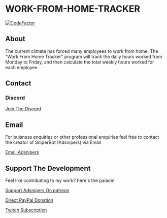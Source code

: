 # WORK-FROM-HOME-TRACKER

[![CodeFactor](https://www.codefactor.io/repository/github/adsnipers/work-from-home-tracker/badge)](https://www.codefactor.io/repository/github/adsnipers/work-from-home-tracker)

## About 
The current climate has forced many employees to work from home. The “Work From Home Tracker” program will track the daily hours
worked from Monday to Friday, and then calculate the total weekly hours worked for each employee.

## Contact
### Discord

[Join The Discord](https://discord.io/adsnipers)

## Email
For buisness enquiries or other professional enquiries feel free to contact the creator of SniperBot (Adsnipers) via Email

[Email Adsnipers](mailto:adsnipers@outlook.com)

## Support The Development
Feel like contributing to my work? here's the palace!

[Support Adsnipers On patreon](https://patreon.com/adsnipers)

[Direct PayPal Donation](https://paypal.me/ashtonsouthall)

[Twitch Subscription](https://twitch.tv/subs/adsnipers)

